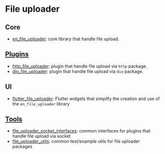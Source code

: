 # File uploader

## Core

- [en_file_uploader](https://github.com/MattiaPispisa/file_uploader/tree/main/en_file_uploader): core library that handle file upload.

## [Plugins](https://github.com/MattiaPispisa/file_uploader/tree/main/plugins)

- [http_file_uploader](https://github.com/MattiaPispisa/file_uploader/tree/main/plugins/http_file_uploader): plugin that handle file upload via `http` package.
- [dio_file_uploader](https://github.com/MattiaPispisa/file_uploader/tree/main/plugins/dio_file_uploader): plugin that handle file upload via `dio` package.

## UI
- [flutter_file_uploader](https://github.com/MattiaPispisa/file_uploader/tree/main/flutter_file_uploader): Flutter widgets that simplify the creation and use of the `en_file_uploader` library

## [Tools](https://github.com/MattiaPispisa/file_uploader/tree/main/tools)

- [file_uploader_socket_interfaces](https://github.com/MattiaPispisa/file_uploader/tree/main/tools/file_uploader_socket_interfaces): common interfaces for plugins that handle file upload via socket
- [file_uploader_utils](https://github.com/MattiaPispisa/file_uploader/tree/main/tools/file_uploader_utils): common test/example utils for file uploader packages
